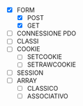 - [x] FORM
  - [x] POST
  - [x] GET
- [ ] CONNESSIONE PDO
- [ ] CLASSI
- [ ] COOKIE
  - [ ] SETCOOKIE
  - [ ] SETRAWCOOKIE
- [ ] SESSION
- [ ] ARRAY
  - [ ] CLASSICO
  - [ ] ASSOCIATIVO
